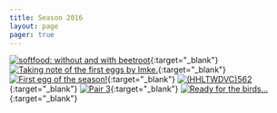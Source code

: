 ```yaml
---
title: Season 2016
layout: page
pager: true
---
```


[![softfood: without and with beetroot](/img/thumbs/4bb7d4ca67efd93982e3906e42501c0cf5018c5f.jpg)](http://i205.photobucket.com/albums/bb166/schilduil/Exhibition%20Budgerigars/Season%202016/FDB9F1D3-460C-4970-B951-00E29D309E19_zpsapkhiozk.jpg){:target="_blank"}
[![Taking note of the first eggs by Imke.](/img/thumbs/220a0035aef49c60231c280bee6df2d317f8172b.jpg)](http://i205.photobucket.com/albums/bb166/schilduil/Exhibition%20Budgerigars/Season%202016/806D2724-AAF0-4C60-83DA-99FC97C8858A_zps2s5ywfxr.jpg){:target="_blank"}
[![First egg of the season!](/img/thumbs/b30bf7af876b7645059d19ac37ea5a121afabfe4.jpg)](http://i205.photobucket.com/albums/bb166/schilduil/Exhibition%20Budgerigars/Season%202016/1027B5B9-5AC9-4C49-8E74-74A987C98D5D_zpsqj3wpn7g.jpg){:target="_blank"}
[![(HHLTWDVC)562](/img/thumbs/559092fb318082a566d92890c7e1e617a0128f0f.jpg)](http://i205.photobucket.com/albums/bb166/schilduil/Exhibition%20Budgerigars/Season%202016/DSC02124_zpsk6ftwp0g.jpg){:target="_blank"}
[![Pair 3](/img/thumbs/cd5600e38ce80dd070d33af37f023b33d6123ff3.jpg)](http://i205.photobucket.com/albums/bb166/schilduil/Exhibition%20Budgerigars/Season%202016/DSC02113_zps7nkbp5d4.jpg){:target="_blank"}
[![Ready for the birds...](/img/thumbs/aa543e63454be30c47257b9cd7d516167cea9de7.jpg)](http://i205.photobucket.com/albums/bb166/schilduil/Exhibition%20Budgerigars/Season%202016/2E94AAFF-8B85-4420-8F11-7398FC49841B_zpsfjh6ftnb.jpg){:target="_blank"}
